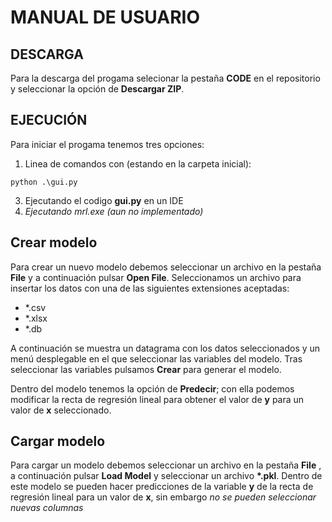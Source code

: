 # MANUAL DE USUARIO

## DESCARGA

Para la descarga del progama selecionar la pestaña __CODE__ en el repositorio y
seleccionar la opción de __Descargar ZIP__.

## EJECUCIÓN

Para iniciar el progama tenemos tres opciones:

1. Linea de comandos con (estando en la carpeta inicial):

```python .\gui.py```

3. Ejecutando el codigo __gui.py__ en un IDE
4. _Ejecutando mrl.exe (aun no implementado)_

## Crear modelo

Para crear un nuevo modelo debemos seleccionar un archivo en la pestaña __File__
y a continuación pulsar __Open File__. Seleccionamos un archivo para insertar los
datos con una de las siguientes extensiones aceptadas:

- *.csv
- *.xlsx
- *.db

A continuación se muestra un datagrama con los datos seleccionados y un menú
desplegable en el que seleccionar las variables del modelo. Tras seleccionar las
variables pulsamos __Crear__ para generar el modelo.

Dentro del modelo tenemos la opción de __Predecir__; con ella podemos modificar la 
recta de regresión lineal para obtener el valor de __y__ para un valor de __x__ 
seleccionado.

## Cargar modelo

Para cargar un modelo debemos seleccionar un archivo en la pestaña __File__ , a 
continuación pulsar __Load Model__ y seleccionar un archivo __*.pkl__. Dentro de 
este modelo se pueden hacer predicciones de la variable __y__ de la recta de 
regresión lineal para un valor de __x__, sin embargo _no se pueden seleccionar nuevas
columnas_
